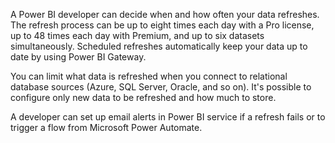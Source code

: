 A Power BI developer can decide when and how often your data refreshes. The refresh process can be up to eight times each day with a Pro license, up to 48 times each day with Premium, and up to six datasets simultaneously. Scheduled refreshes automatically keep your data up to date by using Power BI Gateway.

You can limit what data is refreshed when you connect to relational database sources (Azure, SQL Server, Oracle, and so on). It's possible to configure only new data to be refreshed and how much to store.

A developer can set up email alerts in Power BI service if a refresh fails or to trigger a flow from Microsoft Power Automate.
